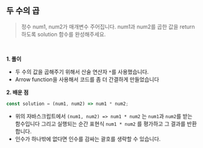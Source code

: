 ## 두 수의 곱

> 정수 num1, num2가 매개변수 주어집니다. num1과 num2를 곱한 값을 return 하도록 solution 함수를 완성해주세요.

<br>

**1. 풀이**

- 두 수의 값을 곱해주기 위해서 산술 연산자 `*`를 사용했습니다.
- Arrow function을 사용해서 코드를 좀 더 간결하게 만들었습니다

**2. 배운 점**

```javascript
const solution = (num1, num2) => num1 * num2;
```
- 위의 자바스크립트에서 `(num1, num2) => num1 * num2` 는 `num1`과 `num2`를 받는 함수입니다 그리고 실행되는 순간 표현식 `num1 * num2` 를 평가하고 그 결과를 반환합니다.
- 인수가 하나밖에 없다면 인수를 감싸는 괄호를 생략할 수 있습니다.